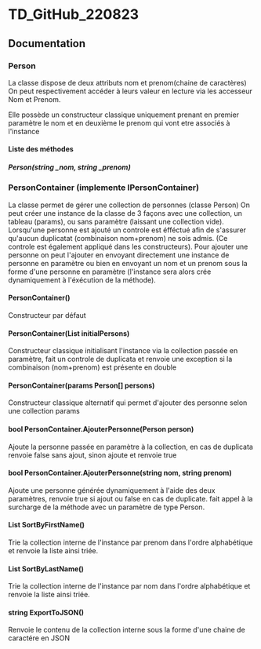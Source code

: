 # TD_GitHub_220823
## Documentation

### Person

La classe dispose de deux attributs nom et prenom(chaine de caractères)
On peut respectivement accéder à leurs valeur en lecture via les accesseur Nom et Prenom.

Elle possède un constructeur classique uniquement prenant en premier paramètre le nom et en deuxième le prenom qui vont etre associés à l'instance

#### Liste des méthodes
##### Person(string _nom, string _prenom)

### PersonContainer (implemente IPersonContainer)

La classe permet de gérer une collection de personnes (classe Person)
On peut créer une instance de la classe de 3 façons avec une collection, un tableau (params), ou sans paramètre (laissant une collection vide).
Lorsqu'une personne est ajouté un controle est éfféctué afin de s'assurer qu'aucun duplicatat (combinaison nom+prenom) ne sois admis. (Ce controle est également appliqué dans les constructeurs).
Pour ajouter une personne on peut l'ajouter en envoyant directement une instance de personne en paramètre ou bien en envoyant un nom et un prenom sous la forme d'une personne en paramètre
(l'instance sera alors crée dynamiquement à l'éxécution de la méthode).

#### PersonContainer()
Constructeur par défaut

#### PersonContainer(List<Person> initialPersons)
Constructeur classique initialisant l'instance via la collection passée en paramètre, fait un controle de duplicata et renvoie une exception si la combinaison (nom+prenom) est présente en double

#### PersonContainer(params Person[] persons)
Constructeur classique alternatif qui permet d'ajouter des personne selon une collection params

#### bool PersonContainer.AjouterPersonne(Person person)
Ajoute la personne passée en paramètre à la collection, en cas de duplicata renvoie false sans ajout, sinon ajoute et renvoie true

#### bool PersonContainer.AjouterPersonne(string nom, string prenom)
Ajoute une personne générée dynamiquement à l'aide des deux paramètres, renvoie true si ajout ou false en cas de duplicate. fait appel à la surcharge de la méthode avec un paramètre de type Person.

#### List<Person> SortByFirstName()
Trie la collection interne de l'instance par prenom dans l'ordre alphabétique et renvoie la liste ainsi triée.

#### List<Person> SortByLastName()
Trie la collection interne de l'instance par nom dans l'ordre alphabétique et renvoie la liste ainsi triée.

#### string ExportToJSON()
Renvoie le contenu de la collection interne sous la forme d'une chaine de caractére en JSON
